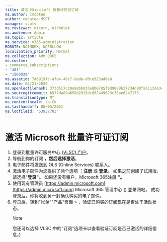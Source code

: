 ```yaml
---
title: 激活 Microsoft 批量许可证订阅
ms.author: cmcatee
author: cmcatee-MSFT
manager: scotv
ms.reviewer: micurn, nicholak
ms.audience: Admin
ms.topic: article
ms.service: o365-administration
ROBOTS: NOINDEX, NOFOLLOW
localization_priority: Normal
ms.collection: Adm_O365
ms.custom:
- commerce_subscriptions
- "481"
- "1500028"
ms.assetid: 7a6919fc-afe4-40c7-8ada-d8ce523ad8a8
ms.date: 04/21/2020
ms.openlocfilehash: 373d517c29a98bb035e8b0785f9d9889b37734d80fa6113de34544d49f08cdf1
ms.sourcegitcommit: b5f7da89a650d2915dc652449623c78be6247175
ms.translationtype: MT
ms.contentlocale: zh-CN
ms.lasthandoff: 08/05/2021
ms.locfileid: "53937703"
---
```

# <a name="activating-a-microsoft-volume-license-subscription"></a>激活 Microsoft 批量许可证订阅

1. 登录到批量许可服务中心 [ (VLSC) 门户](https://go.microsoft.com/fwlink/p/?LinkId=329762)。
2. 导航到你的订阅 **，然后选择激活**。
3. 电子邮件将发送到 OLS (Online Services) 联系人。
4. 激活电子邮件为您提供了两个选项 **：注册** 或 **登录**。 如果之前创建了试用版，请选择"**登录"。** 如果还没有租户，Microsoft 365注册 **"。**
5. 使用现有管理员 [https://admin.microsoft.com](https://admin.microsoft.com) Microsoft 365 管理中心 () 登录网站。 成功登录后，你将收到另一封确认购买的电子邮件。
6. 登录后，转到"帐单""产品"页面 \> [](https://go.microsoft.com/fwlink/p/?linkid=842054)，验证已购买的订阅现在是否处于活动状态。 
    > [!NOTE]
    > 您还可以选择 VLSC 中的"订阅"选项卡以查看验证订阅是否已激活的详细信息。) 
